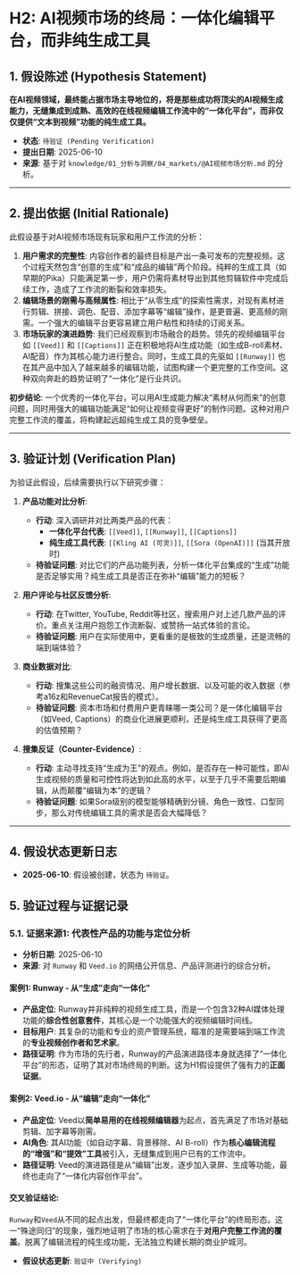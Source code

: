  
# H2: AI视频市场的终局：一体化编辑平台，而非纯生成工具

## 1. 假设陈述 (Hypothesis Statement)

**在AI视频领域，最终能占据市场主导地位的，将是那些成功将顶尖的AI视频生成能力，无缝集成到成熟、高效的在线视频编辑工作流中的“一体化平台”，而非仅仅提供“文本到视频”功能的纯生成工具。**

- **状态**: `待验证 (Pending Verification)`
- **提出日期**: 2025-06-10
- **来源**: 基于对 `knowledge/01_分析与洞察/04_markets/@AI视频市场分析.md` 的分析。

---

## 2. 提出依据 (Initial Rationale)

此假设基于对AI视频市场现有玩家和用户工作流的分析：

1.  **用户需求的完整性**: 内容创作者的最终目标是产出一条可发布的完整视频。这个过程天然包含“创意的生成”和“成品的编辑”两个阶段。纯粹的生成工具（如早期的Pika）只能满足第一步，用户仍需将素材导出到其他剪辑软件中完成后续工作，造成了工作流的断裂和效率损失。
2.  **编辑场景的刚需与高频属性**: 相比于“从零生成”的探索性需求，对现有素材进行剪辑、拼接、调色、配音、添加字幕等“编辑”操作，是更普遍、更高频的刚需。一个强大的编辑平台更容易建立用户粘性和持续的订阅关系。
3.  **市场玩家的演进趋势**: 我们已经观察到市场融合的趋势。领先的视频编辑平台如 `[[Veed]]` 和 `[[Captions]]` 正在积极地将AI生成功能（如生成B-roll素材、AI配音）作为其核心能力进行整合。同时，生成工具的先驱如 `[[Runway]]` 也在其产品中加入了越来越多的编辑功能，试图构建一个更完整的工作空间。这种双向奔赴的趋势证明了“一体化”是行业共识。

**初步结论**: 一个优秀的一体化平台，可以用AI生成能力解决“素材从何而来”的创意问题，同时用强大的编辑功能满足“如何让视频变得更好”的制作问题。这种对用户完整工作流的覆盖，将构建起远超纯生成工具的竞争壁垒。

---

## 3. 验证计划 (Verification Plan)

为验证此假设，后续需要执行以下研究步骤：

1.  **产品功能对比分析**:
    -   **行动**: 深入调研并对比两类产品的代表：
        -   **一体化平台代表**: `[[Veed]]`, `[[Runway]]`, `[[Captions]]`
        -   **纯生成工具代表**: `[[Kling AI (可灵)]]`, `[[Sora (OpenAI)]]` (当其开放时)
    -   **待验证问题**: 对比它们的产品功能列表，分析一体化平台集成的“生成”功能是否足够实用？纯生成工具是否正在弥补“编辑”能力的短板？

2.  **用户评论与社区反馈分析**:
    -   **行动**: 在Twitter, YouTube, Reddit等社区，搜索用户对上述几款产品的评价。重点关注用户抱怨工作流断裂、或赞扬一站式体验的言论。
    -   **待验证问题**: 用户在实际使用中，更看重的是极致的生成质量，还是流畅的端到端体验？

3.  **商业数据对比**:
    -   **行动**: 搜集这些公司的融资情况、用户增长数据、以及可能的收入数据（参考a16z和RevenueCat报告的模式）。
    -   **待验证问题**: 资本市场和付费用户更青睐哪一类公司？是一体化编辑平台（如Veed, Captions）的商业化进展更顺利，还是纯生成工具获得了更高的估值预期？

4.  **搜集反证（Counter-Evidence）**:
    -   **行动**: 主动寻找支持“生成为王”的观点。例如，是否存在一种可能性，即AI生成视频的质量和可控性将达到如此高的水平，以至于几乎不需要后期编辑，从而颠覆“编辑为本”的逻辑？
    -   **待验证问题**: 如果Sora级别的模型能够精确到分镜、角色一致性、口型同步，那么对传统编辑工具的需求是否会大幅降低？

---

## 4. 假设状态更新日志

- **2025-06-10**: 假设被创建，状态为 `待验证`。


## 5. 验证过程与证据记录

### 5.1. 证据来源1: 代表性产品的功能与定位分析

- **分析日期**: 2025-06-10
- **来源**: 对 `Runway` 和 `Veed.io` 的网络公开信息、产品评测进行的综合分析。

#### **案例1: Runway - 从“生成”走向“一体化”**

-   **产品定位**: Runway并非纯粹的视频生成工具，而是一个包含32种AI媒体处理功能的**综合性创意套件**，其核心是一个功能强大的视频编辑时间线。
-   **目标用户**: 其复杂的功能和专业的资产管理系统，瞄准的是需要端到端工作流的**专业视频创作者和艺术家**。
-   **路径证明**: 作为市场的先行者，Runway的产品演进路径本身就选择了“一体化平台”的形态，证明了其对市场终局的判断。这为H1假设提供了强有力的**正面证据**。

#### **案例2: Veed.io - 从“编辑”走向“一体化”**

-   **产品定位**: Veed以**简单易用的在线视频编辑器**为起点，首先满足了市场对基础剪辑、加字幕等刚需。
-   **AI角色**: 其AI功能（如自动字幕、背景移除、AI B-roll）作为**核心编辑流程的“增强”和“提效”工具**被引入，无缝集成到用户已有的工作流中。
-   **路径证明**: Veed的演进路径是从“编辑”出发，逐步加入录屏、生成等功能，最终也走向了“一体化内容创作平台”。

#### **交叉验证结论**:

`Runway`和`Veed`从不同的起点出发，但最终都走向了“一体化平台”的终局形态。这一“殊途同归”的现象，强烈地证明了市场的核心需求在于**对用户完整工作流的覆盖**。脱离了编辑流程的纯生成功能，无法独立构建长期的商业护城河。

- **假设状态更新**: `验证中 (Verifying)`
